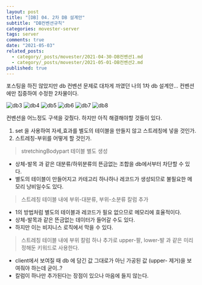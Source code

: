 ```yaml
---
layout: post
title: "[DB] 04. 2차 DB 설계안"
subtitle: "DB컨벤션규칙"
categories: movester-server
tags: server
comments: true
date: "2021-05-03"
related_posts:
  - category/_posts/movester/2021-04-30-DB컨벤션1.md
  - category/_posts/movester/2021-05-01-DB컨벤션2.md
published: true
---
```



포스팅을 하진 않았지만 db 컨벤션 문제로 대차게 까였던 나의 1차 db 설계안...
컨벤션에만 집중하여 수정한 2차물이다.

![db3](/assets/img/movester/db3.png)
![db4](/assets/img/movester/db4.png)
![db5](/assets/img/movester/db5.png)
![db6](/assets/img/movester/db6.png)
![db7](/assets/img/movester/db7.png)
![db8](/assets/img/movester/db8.png)

컨벤션을 어느정도 구색을 갖췄다.
하지만 아직 해결해야할 것들이 있다.
1. set 을 사용하여 자세,효과를 별도의 테이블을 만들지 않고 스트레칭에 넣을 것인가.
2. 스트레칭-부위를 어떻게 할 것인가.
> stretchingBodypart 테이블 별도 생성

- 상체-발목 과 같은 대분류/하위분류의 뜬금없는 조합을 db에서부터 차단할 수 있다.
- 별도의 테이블이 만들어지고 카테고리 하나하나 레코드가 생성되므로 불필요한 메모리 낭비일수도 있다.

> 스트레칭 테이블 내에 부위-대분류, 부위-소분류 칼럼 추가

- 1의 방법처럼 별도의 테이블과 레코드가 필요 없으므로 메모리에 효율적이다.
- 상체-발목과 같은 뜬금없는 데이터가 들어갈 수도 있다.
- 하지만 이는 비지니스 로직에서 막을 수 있다.

> 스트레칭 테이블 내에 부위 칼럼 하나 추가로 upper-팔, lower-발 과 같은 미리 정해둔 키워드로 사용한다.

- client에서 보여질 때 db 에 담긴 값 그대로가 아닌 가공된 값 (upper- 제거)을 보여줘야 하는데 굳이..?
- 칼럼이 하나만 추가된다는 장점이 있으나 마음에 들지 않는다.
